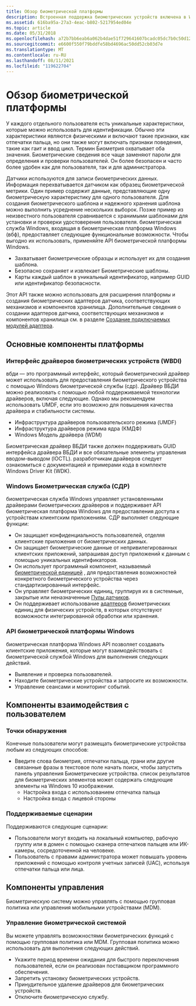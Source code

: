 ```yaml
---
title: Обзор биометрической платформы
description: Встроенная поддержка биометрических устройств включена в Windows.
ms.assetid: 616ba95a-27a3-4eac-b802-5217954ed04e
ms.topic: article
ms.date: 05/31/2018
ms.openlocfilehash: a72b7bb6eab6a062b4dae51f729641607bcadc05dc7b0c50d12f6d59d729ae9f
ms.sourcegitcommit: e6600f550f79bddfe58bd4696ac50dd52cb03d7e
ms.translationtype: MT
ms.contentlocale: ru-RU
ms.lasthandoff: 08/11/2021
ms.locfileid: "119622704"
---
```

# <a name="biometric-framework-overview"></a>Обзор биометрической платформы

У каждого отдельного пользователя есть уникальные характеристики, которые можно использовать для идентификации. Обычно эти характеристики являются физическими и включают такие признаки, как отпечатки пальца, но они также могут включать признаки поведения, такие как гаит и ввод цикл. Термин Биометрия охватывает оба значения. Биометрические сведения все чаще заменяют пароли для определения и проверки пользователей. Он более безопасен и часто более удобен как для пользователя, так и для администратора.

Датчики используются для записи биометрических данных. Информация перехватывается датчиком как образец биометрической метрики. Один пример содержит данные, представляющие одну биометрическую характеристику для одного пользователя. Для создания биометрического шаблона и надежного хранения шаблона можно выполнить усреднение нескольких выборок. Позже пример из неизвестного пользователя сравнивается с хранимыми шаблонами для установки и проверки удостоверения пользователя. биометрическая служба Windows, входящая в биометрическая платформа Windows (вбф), предоставляет следующие функциональные возможности. Чтобы выгодно их использовать, применяйте API биометрической платформы Windows.

-   Захватывает биометрические образцы и использует их для создания шаблона.
-   Безопасно сохраняет и извлекает Биометрические шаблоны.
-   Карты каждый шаблон в уникальный идентификатор, например GUID или идентификатор безопасности.

Этот API также можно использовать для расширения платформы и создания биометрических адаптеров датчика, соответствующих механизмов и компонентов хранилища. Дополнительные сведения о создании адаптеров датчика, соответствующих механизмов и компонентов хранилища см. в разделе [Создание подключаемых модулей адаптера](creating-adapter-plug-ins.md).

## <a name="core-platform-components"></a>Основные компоненты платформы

### <a name="windows-biometric-driver-interface-wbdi"></a>Интерфейс драйверов биометрических устройств (WBDI)

вбди — это программный интерфейс, который биометрический драйвер может использовать для предоставления биометрического устройства с помощью Windows биометрической службы (сдр). Драйвер ВБДИ можно реализовать с помощью любой поддерживаемой технологии драйверов, включая следующие. Однако мы рекомендуем использовать UMDF, если это возможно для повышения качества драйвера и стабильности системы.

-   Инфраструктура драйверов пользовательского режима (UMDF)
-   Инфраструктура драйверов режима ядра (КМДФ)
-   Windows Модель драйвера (WDM)

Биометрическая драйвер ВБДИ также должен поддерживать GUID интерфейса драйвера ВБДИ и все обязательные элементы управления вводом-выводом (IOCTL). разработчикам драйверов следует ознакомиться с документацией и примерами кода в комплекте Windows Driver Kit (WDK).

### <a name="windows-biometric-service-wbs"></a>Windows Биометрическая служба (СДР)

биометрическая служба Windows управляет установленными драйверами биометрических драйверов и поддерживает API биометрическая платформа Windows для предоставления доступа к устройствам клиентским приложениям. СДР выполняет следующие функции:

-   Он защищает конфиденциальность пользователей, отделяя клиентские приложения от биометрических данных.
-   Он защищает биометрические данные от непривилегированных клиентских приложений, запрашивая доступ приложений к данным с помощью уникальных идентификаторов.
-   Он использует программный компонент, называемый [биометрической единицей](/previous-versions//dd401512(v=vs.85)) , для предоставления возможностей конкретного биометрического устройства через стандартизированный интерфейс.
-   Он управляет биометрических единиц, группируя их в системные, закрытые или неназначенные [Пулы датчиков](sensor-pools.md).
-   Он поддерживает использование [адаптеров](/previous-versions//dd401508(v=vs.85)) биометрических единиц для физических устройств, в которых отсутствуют возможности интегрированной обработки или хранения.

### <a name="windows-biometric-framework-api"></a>API биометрической платформы Windows

биометрическая платформа Windows API позволяет создавать клиентские приложения, которые могут взаимодействовать с биометрической службой Windows для выполнения следующих действий.

-   Выявление и проверка пользователей.
-   Находите биометрические устройства и запросите их возможности.
-   Управление сеансами и мониторинг событий.

## <a name="user-experience-components"></a>Компоненты взаимодействия с пользователем

### <a name="discovery-points"></a>Точки обнаружения

Конечные пользователи могут размещать биометрические устройства любым из следующих способов:

-   Введите слова биометрия, отпечатки пальца, грани или другие связанные фразы в текстовое поле начать поиск, чтобы запустить панель управления Биометрические устройства. список результатов для биометрических элементов может содержать следующие элементы на Windows 10 изображении.
    -   Настройка входа с использованием отпечатка пальца
    -   Настройка входа с лицевой стороны

### <a name="supported-scenarios"></a>Поддерживаемые сценарии

Поддерживаются следующие сценарии:

-   Пользователи могут входить на локальный компьютер, рабочую группу или в домен с помощью сканера отпечатков пальцев или ИК-камеры, сосредоточенной на человеке.
-   Пользователь с правами администратора может повышать уровень приложений с помощью контроля учетных записей (UAC), используя отпечатки пальца или лица.

## <a name="management-components"></a>Компоненты управления

Биометрическую систему можно управлять с помощью групповая политика или управления мобильными устройствами (MDM).

### <a name="biometric-system-management"></a>Управление биометрической системой

Вы можете управлять возможностями биометрических функций с помощью групповая политика или MDM. Групповая политика можно использовать для выполнения следующих действий.

-   Укажите период времени ожидания для быстрого переключения пользователей, если он реализован поставщиком программного обеспечения.
-   Запретить установку биометрических устройств.
-   Принудительное удаление драйверов для биометрических устройств.
-   Отключите биометрическую службу.

 

 